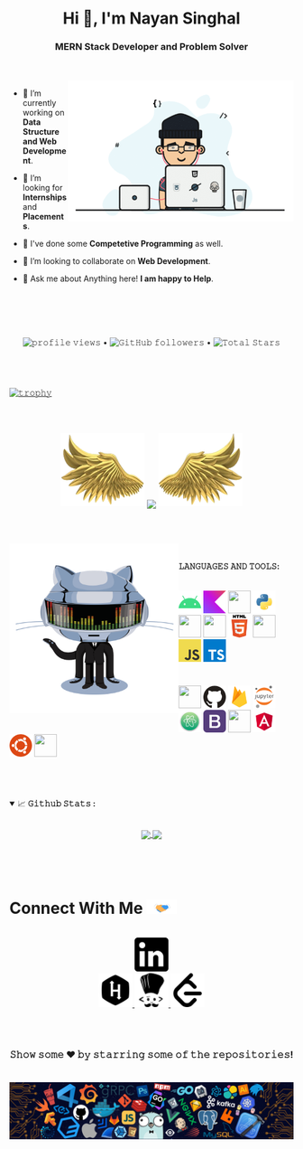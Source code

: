 
<h1 align="center">Hi 👋, I'm Nayan Singhal</h1>
<h3 align="center">MERN Stack Developer and Problem Solver</h3>





<br/>
<br/>
<a target="_blank">
  <img align="right" height="250" width="400" alt="GIF" src="https://github.com/tarunsarawgi/tarunsarawgi/blob/main/GIF/image.gif">
</a>

- 🔭 I’m currently working on **Data Structure and Web Development**.

- 🤝 I’m looking for **Internships** and **Placements**.

- 🌱 I've done some **Competetive Programming** as well.

- 👯 I’m looking to collaborate on **Web Development**.

- 💬 Ask me about Anything here! **I am happy to Help**.

<br/>
<br/>
<br/>
<br/>


<p align="center">
  <img src="https://gpvc.arturio.dev/nayansinghal23" alt="𝚙𝚛𝚘𝚏𝚒𝚕𝚎 𝚟𝚒𝚎𝚠𝚜"> •  
<!--   <img alt = "profile views" src="https://komarev.com/ghpvc/?username=nayansinghal23&style=flat&color=brightgreen"> •    -->
  <img alt="𝙶𝚒𝚝𝙷𝚞𝚋 𝚏𝚘𝚕𝚕𝚘𝚠𝚎𝚛𝚜" src="https://img.shields.io/github/followers/nayansinghal23?label=Followers&style=social"> •   
  <img src="https://img.shields.io/github/stars/nayansinghal23?label=Stars" alt="𝚃𝚘𝚝𝚊𝚕 𝚂𝚝𝚊𝚛𝚜">
</p>

<br/>


#

[![𝚝𝚛𝚘𝚙𝚑𝚢](https://github-profile-trophy.vercel.app/?username=nayansinghal23&column=8&margin-w=15&margin-h=15&no-bg=true&no-frame=true&theme=juicyfresh)](https://github.com/nayansinghal23)


<br/>
<br/>

<p align="center">
  <a>
    <img height="130" width="150" src="https://github.com/tarunsarawgi/tarunsarawgi/blob/main/PNG/left.png">
    <img align="center" src="https://github-readme-streak-stats.herokuapp.com/?user=nayansinghal23&theme=dark&hide_border=true"/>
    <img height="130" width="150" src="https://github.com/tarunsarawgi/tarunsarawgi/blob/main/PNG/right.png">
  </a>
</p>
<br/>
<br/>

<a target="_blank"><img align="left" height="300" width="300" alt="𝙶𝙸𝙵" src="https://github.com/tarunsarawgi/tarunsarawgi/blob/main/GIF/github.gif"></a>
<br/>

**𝙻𝙰𝙽𝙶𝚄𝙰𝙶𝙴𝚂 𝙰𝙽𝙳 𝚃𝙾𝙾𝙻𝚂:**  
<br/>
<br/>
<code><img height="40" width="40" src="https://raw.githubusercontent.com/github/explore/80688e429a7d4ef2fca1e82350fe8e3517d3494d/topics/android/android.png"></code>
<code><img height="40" width="40" src="https://raw.githubusercontent.com/github/explore/80688e429a7d4ef2fca1e82350fe8e3517d3494d/topics/kotlin/kotlin.png"></code>
<code><img height="40" width="40" src="https://images.vexels.com/media/users/3/166401/isolated/preview/b82aa7ac3f736dd78570dd3fa3fa9e24-java-programming-language-icon-by-vexels.png"></code>
<code><img height="40" width="40" src="https://raw.githubusercontent.com/github/explore/80688e429a7d4ef2fca1e82350fe8e3517d3494d/topics/python/python.png"></code>
<code><img height="40" width="40" src="https://www.naveedashfaq.me/img/c++.png"></code>
<code><img height="40" width="40" src="https://cdn.iconscout.com/icon/free/png-512/c-programming-569564.png"></code>
<code><img height="40" width="40" src="https://raw.githubusercontent.com/github/explore/80688e429a7d4ef2fca1e82350fe8e3517d3494d/topics/html/html.png"></code>
<code><img height="40" width="40" src="https://cdn.iconscout.com/icon/free/png-256/css-131-722685.png"></code>
<code><img height="40" width="40" src="https://raw.githubusercontent.com/github/explore/80688e429a7d4ef2fca1e82350fe8e3517d3494d/topics/javascript/javascript.png"></code>
<code><img height="40" width="40" src="https://raw.githubusercontent.com/github/explore/80688e429a7d4ef2fca1e82350fe8e3517d3494d/topics/typescript/typescript.png"></code>
#
<code><img height="40" width="40" src="https://upload.wikimedia.org/wikipedia/commons/thumb/3/3f/Git_icon.svg/1024px-Git_icon.svg.png"></code>
<code><img height="40" width="40" src="https://raw.githubusercontent.com/github/explore/80688e429a7d4ef2fca1e82350fe8e3517d3494d/topics/github-api/github-api.png"></code>
<code><img height="40" width="40" src="https://raw.githubusercontent.com/github/explore/80688e429a7d4ef2fca1e82350fe8e3517d3494d/topics/firebase/firebase.png"></code>
<code><img height="40" width="40" src="https://raw.githubusercontent.com/github/explore/80688e429a7d4ef2fca1e82350fe8e3517d3494d/topics/jupyter-notebook/jupyter-notebook.png"></code>
<code><img height="40" width="40" src="https://raw.githubusercontent.com/github/explore/80688e429a7d4ef2fca1e82350fe8e3517d3494d/topics/atom/atom.png"></code>
<code><img height="40" width="40" src="https://raw.githubusercontent.com/github/explore/80688e429a7d4ef2fca1e82350fe8e3517d3494d/topics/bootstrap/bootstrap.png"></code>
<code><img height="40" width="40" src="https://encrypted-tbn0.gstatic.com/images?q=tbn:ANd9GcRT1PKsfJXnxOqnTRiIZ8VcdJDYBXD-qZnnpw&usqp=CAU"></code>
<code><img height="40" width="40" src="https://raw.githubusercontent.com/github/explore/80688e429a7d4ef2fca1e82350fe8e3517d3494d/topics/angular/angular.png"></code>
<code><img height="40" width="40" src="https://raw.githubusercontent.com/github/explore/80688e429a7d4ef2fca1e82350fe8e3517d3494d/topics/ubuntu/ubuntu.png"></code>
<code><img height="40" width="40" src="https://cdn.iconscout.com/icon/free/png-512/mongodb-3-1175138.png"></code>

<br/>

#
<details open="">
<summary>
  <g-emoji class="g-emoji" alias="chart_with_upwards_trend" fallback-src="https://github.githubassets.com/images/icons/emoji/unicode/1f4c8.png">📈</g-emoji>
  <strong>𝙶𝚒𝚝𝚑𝚞𝚋 𝚂𝚝𝚊𝚝𝚜 : </strong>
</summary>
<br>

<p align="center">
  <a href="https://github.com/nayansinghal23">
    <img align="center" src="https://github-readme-stats.vercel.app/api?username=nayansinghal23&show_icons=true&hide_border=true&title_color=94b4a4&amp&icon_color=FFFFFF&amp&text_color=FFFFFF&amp&bg_color=000000&count_private=true&include_all_commits=true"/>
  </a>
  <a href="https://github.com/nayansinghal23">
    <img align="center" height="195px" src="https://github-readme-stats.vercel.app/api/top-langs/?username=nayansinghal23&text_color=FFFFFF&bg_color=000000&title_color=94b4a4&langs_count=15&layout=compact&hide_border=true" />
  </a>
</p>
</details>
<br>




<br>
<br>

#
<h1>
  Connect With Me
  <a target="_blank">
    <img src="https://github.com/tarunsarawgi/tarunsarawgi/blob/main/GIF/Handshake.gif" height="25px" style="max-width:100%;">
  </a>
</h1>

<p align="center">
  <br>
  <a href="https://www.linkedin.com/in/nayan-singhal-3a9824222?lipi=urn%3Ali%3Apage%3Ad_flagship3_profile_view_base_contact_details%3Bs8OCKAjMS6yFr8lDbiaikQ%3D%3D" target="_blank">
    <code><img height="60" width="60" src="https://github.com/tarunsarawgi/tarunsarawgi/blob/main/SVG/linkedin.svg"/></code>
  </a>
  
      
<br/>


  <a href="https://www.hackerrank.com/nayansinghal393" target="_blank">
    <code><img height="60" width="60" src="https://github.com/tarunsarawgi/tarunsarawgi/blob/main/PNG/hr.png"/></code>
  </a>

  <a href="https://www.codechef.com/users/nayansinghal23" target="_blank">
    <code><img height="60" width="60" src="https://github.com/tarunsarawgi/tarunsarawgi/blob/main/SVG/cc.svg"/></code>
  </a>
  
  <a href="https://leetcode.com/nayansinghal23/" target="_blank">
    <code><img height="60" width="60" src="https://github.com/tarunsarawgi/tarunsarawgi/blob/main/PNG/lc.png"/></code>
  </a>
</p>

<br/>
<br/>

<div align="center">

### 𝚂𝚑𝚘𝚠 𝚜𝚘𝚖𝚎 ❤️ 𝚋𝚢 𝚜𝚝𝚊𝚛𝚛𝚒𝚗𝚐 𝚜𝚘𝚖𝚎 𝚘𝚏 𝚝𝚑𝚎 𝚛𝚎𝚙𝚘𝚜𝚒𝚝𝚘𝚛𝚒𝚎𝚜!

</div>

#

![footer](https://github.com/tarunsarawgi/tarunsarawgi/blob/main/PNG/footer.png)
